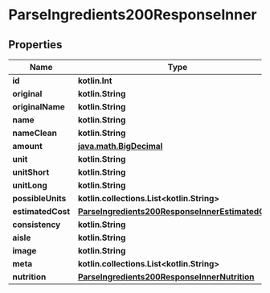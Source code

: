 
# ParseIngredients200ResponseInner

## Properties
| Name | Type | Description | Notes |
| ------------ | ------------- | ------------- | ------------- |
| **id** | **kotlin.Int** |  |  |
| **original** | **kotlin.String** |  |  |
| **originalName** | **kotlin.String** |  |  |
| **name** | **kotlin.String** |  |  |
| **nameClean** | **kotlin.String** |  |  |
| **amount** | [**java.math.BigDecimal**](java.math.BigDecimal.md) |  |  |
| **unit** | **kotlin.String** |  |  |
| **unitShort** | **kotlin.String** |  |  |
| **unitLong** | **kotlin.String** |  |  |
| **possibleUnits** | **kotlin.collections.List&lt;kotlin.String&gt;** |  |  |
| **estimatedCost** | [**ParseIngredients200ResponseInnerEstimatedCost**](ParseIngredients200ResponseInnerEstimatedCost.md) |  |  |
| **consistency** | **kotlin.String** |  |  |
| **aisle** | **kotlin.String** |  |  |
| **image** | **kotlin.String** |  |  |
| **meta** | **kotlin.collections.List&lt;kotlin.String&gt;** |  |  |
| **nutrition** | [**ParseIngredients200ResponseInnerNutrition**](ParseIngredients200ResponseInnerNutrition.md) |  |  |



